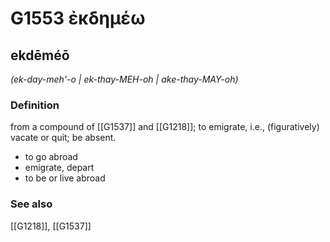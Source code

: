 # G1553 ἐκδημέω

## ekdēméō

_(ek-day-meh'-o | ek-thay-MEH-oh | ake-thay-MAY-oh)_

### Definition

from a compound of [[G1537]] and [[G1218]]; to emigrate, i.e., (figuratively) vacate or quit; be absent.

- to go abroad
- emigrate, depart
- to be or live abroad

### See also

[[G1218]], [[G1537]]

